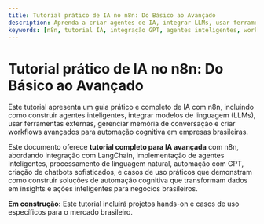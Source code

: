```yaml
---
title: Tutorial prático de IA no n8n: Do Básico ao Avançado
description: Aprenda a criar agentes de IA, integrar LLMs, usar ferramentas externas e construir workflows inteligentes no n8n, com exemplos para o mercado brasileiro.
keywords: [n8n, tutorial IA, integração GPT, agentes inteligentes, workflows IA, automação cognitiva, LangChain, exemplos Brasil, chatbot, processamento de linguagem natural]
---
```


# Tutorial prático de IA no n8n: Do Básico ao Avançado

Este tutorial apresenta um guia prático e completo de IA com n8n, incluindo como construir agentes inteligentes, integrar modelos de linguagem (LLMs), usar ferramentas externas, gerenciar memória de conversação e criar workflows avançados para automação cognitiva em empresas brasileiras.

Este documento oferece **tutorial completo para IA avançada** com n8n, abordando integração com LangChain, implementação de agentes inteligentes, processamento de linguagem natural, automação com GPT, criação de chatbots sofisticados, e casos de uso práticos que demonstram como construir soluções de automação cognitiva que transformam dados em insights e ações inteligentes para negócios brasileiros.

**Em construção:** Este tutorial incluirá projetos hands-on e casos de uso específicos para o mercado brasileiro.
